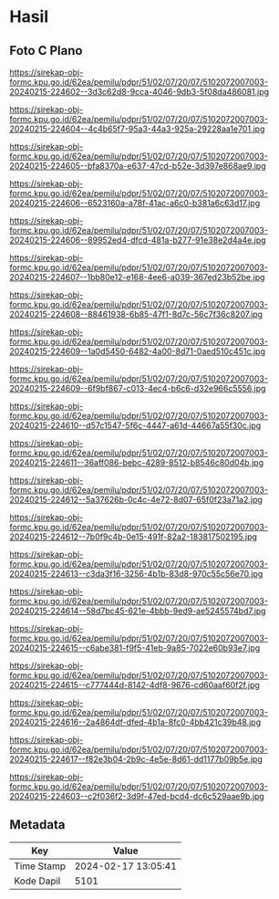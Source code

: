 # Hasil

## Foto C Plano

https://sirekap-obj-formc.kpu.go.id/62ea/pemilu/pdpr/51/02/07/20/07/5102072007003-20240215-224602--3d3c62d8-9cca-4046-9db3-5f08da486081.jpg

https://sirekap-obj-formc.kpu.go.id/62ea/pemilu/pdpr/51/02/07/20/07/5102072007003-20240215-224604--4c4b65f7-95a3-44a3-925a-29228aa1e701.jpg

https://sirekap-obj-formc.kpu.go.id/62ea/pemilu/pdpr/51/02/07/20/07/5102072007003-20240215-224605--bfa8370a-e637-47cd-b52e-3d397e868ae9.jpg

https://sirekap-obj-formc.kpu.go.id/62ea/pemilu/pdpr/51/02/07/20/07/5102072007003-20240215-224606--6523160a-a78f-41ac-a6c0-b381a6c63d17.jpg

https://sirekap-obj-formc.kpu.go.id/62ea/pemilu/pdpr/51/02/07/20/07/5102072007003-20240215-224606--89952ed4-dfcd-481a-b277-91e38e2d4a4e.jpg

https://sirekap-obj-formc.kpu.go.id/62ea/pemilu/pdpr/51/02/07/20/07/5102072007003-20240215-224607--1bb80e12-e168-4ee6-a039-367ed23b52be.jpg

https://sirekap-obj-formc.kpu.go.id/62ea/pemilu/pdpr/51/02/07/20/07/5102072007003-20240215-224608--88461938-6b85-47f1-8d7c-56c7f36c8207.jpg

https://sirekap-obj-formc.kpu.go.id/62ea/pemilu/pdpr/51/02/07/20/07/5102072007003-20240215-224609--1a0d5450-6482-4a00-8d71-0aed510c451c.jpg

https://sirekap-obj-formc.kpu.go.id/62ea/pemilu/pdpr/51/02/07/20/07/5102072007003-20240215-224609--6f9bf867-c013-4ec4-b6c6-d32e966c5556.jpg

https://sirekap-obj-formc.kpu.go.id/62ea/pemilu/pdpr/51/02/07/20/07/5102072007003-20240215-224610--d57c1547-5f6c-4447-a61d-44667a55f30c.jpg

https://sirekap-obj-formc.kpu.go.id/62ea/pemilu/pdpr/51/02/07/20/07/5102072007003-20240215-224611--36aff086-bebc-4289-8512-b8546c80d04b.jpg

https://sirekap-obj-formc.kpu.go.id/62ea/pemilu/pdpr/51/02/07/20/07/5102072007003-20240215-224612--5a37626b-0c4c-4e72-8d07-65f0f23a71a2.jpg

https://sirekap-obj-formc.kpu.go.id/62ea/pemilu/pdpr/51/02/07/20/07/5102072007003-20240215-224612--7b0f9c4b-0e15-491f-82a2-183817502195.jpg

https://sirekap-obj-formc.kpu.go.id/62ea/pemilu/pdpr/51/02/07/20/07/5102072007003-20240215-224613--c3da3f16-3256-4b1b-83d8-970c55c56e70.jpg

https://sirekap-obj-formc.kpu.go.id/62ea/pemilu/pdpr/51/02/07/20/07/5102072007003-20240215-224614--58d7bc45-621e-4bbb-9ed9-ae5245574bd7.jpg

https://sirekap-obj-formc.kpu.go.id/62ea/pemilu/pdpr/51/02/07/20/07/5102072007003-20240215-224615--c6abe381-f9f5-41eb-9a85-7022e60b93e7.jpg

https://sirekap-obj-formc.kpu.go.id/62ea/pemilu/pdpr/51/02/07/20/07/5102072007003-20240215-224615--c777444d-8142-4df8-9676-cd60aaf60f2f.jpg

https://sirekap-obj-formc.kpu.go.id/62ea/pemilu/pdpr/51/02/07/20/07/5102072007003-20240215-224616--2a4864df-dfed-4b1a-8fc0-4bb421c39b48.jpg

https://sirekap-obj-formc.kpu.go.id/62ea/pemilu/pdpr/51/02/07/20/07/5102072007003-20240215-224617--f82e3b04-2b9c-4e5e-8d61-dd1177b09b5e.jpg

https://sirekap-obj-formc.kpu.go.id/62ea/pemilu/pdpr/51/02/07/20/07/5102072007003-20240215-224603--c2f036f2-3d9f-47ed-bcd4-dc6c529aae9b.jpg


## Metadata

| Key        | Value               |
| ---------- | ------------------- |
| Time Stamp | 2024-02-17 13:05:41 |
| Kode Dapil | 5101                |



